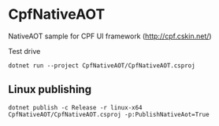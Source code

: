 # CpfNativeAOT
NativeAOT sample for CPF UI framework (http://cpf.cskin.net/)

Test drive

```
dotnet run --project CpfNativeAOT/CpfNativeAOT.csproj
```

## Linux publishing
```
dotnet publish -c Release -r linux-x64 CpfNativeAOT/CpfNativeAOT.csproj -p:PublishNativeAot=True
```
